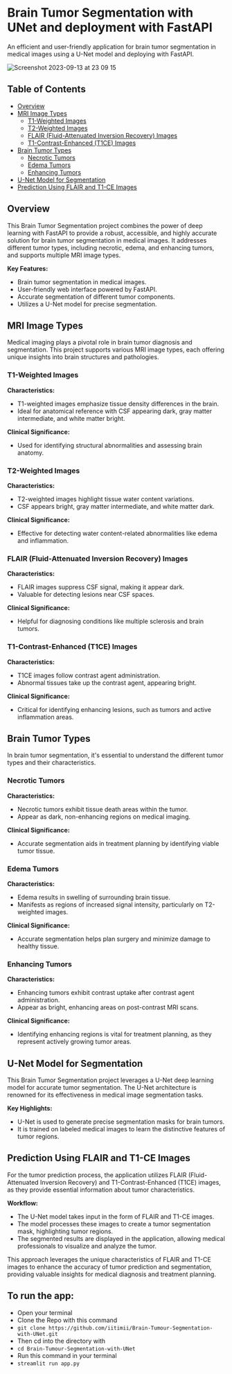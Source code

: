 # Brain Tumor Segmentation with UNet and deployment with FastAPI

An efficient and user-friendly application for brain tumor segmentation in medical images using a U-Net model and deploying with FastAPI.

![Screenshot 2023-09-13 at 23 09 15](https://github.com/iitimii/Brain-Tumour-Segmentation-with-UNet/assets/106264110/1a9855bf-16f5-4a4a-85de-fc4f0c7bc6a7)

## Table of Contents

- [Overview](#overview)
- [MRI Image Types](#mri-image-types)
  - [T1-Weighted Images](#t1-weighted-images)
  - [T2-Weighted Images](#t2-weighted-images)
  - [FLAIR (Fluid-Attenuated Inversion Recovery) Images](#flair-fluid-attenuated-inversion-recovery-images)
  - [T1-Contrast-Enhanced (T1CE) Images](#t1-contrast-enhanced-t1ce-images)
- [Brain Tumor Types](#brain-tumor-types)
  - [Necrotic Tumors](#necrotic-tumors)
  - [Edema Tumors](#edema-tumors)
  - [Enhancing Tumors](#enhancing-tumors)
- [U-Net Model for Segmentation](#u-net-model-for-segmentation)
- [Prediction Using FLAIR and T1-CE Images](#prediction-using-flair-and-t1-ce-images)

## Overview

This Brain Tumor Segmentation project combines the power of deep learning with FastAPI to provide a robust, accessible, and highly accurate solution for brain tumor segmentation in medical images. It addresses different tumor types, including necrotic, edema, and enhancing tumors, and supports multiple MRI image types.

**Key Features:**

- Brain tumor segmentation in medical images.
- User-friendly web interface powered by FastAPI.
- Accurate segmentation of different tumor components.
- Utilizes a U-Net model for precise segmentation.

## MRI Image Types

Medical imaging plays a pivotal role in brain tumor diagnosis and segmentation. This project supports various MRI image types, each offering unique insights into brain structures and pathologies.

### T1-Weighted Images

**Characteristics:**

- T1-weighted images emphasize tissue density differences in the brain.
- Ideal for anatomical reference with CSF appearing dark, gray matter intermediate, and white matter bright.

**Clinical Significance:**

- Used for identifying structural abnormalities and assessing brain anatomy.

### T2-Weighted Images

**Characteristics:**

- T2-weighted images highlight tissue water content variations.
- CSF appears bright, gray matter intermediate, and white matter dark.

**Clinical Significance:**

- Effective for detecting water content-related abnormalities like edema and inflammation.

### FLAIR (Fluid-Attenuated Inversion Recovery) Images

**Characteristics:**

- FLAIR images suppress CSF signal, making it appear dark.
- Valuable for detecting lesions near CSF spaces.

**Clinical Significance:**

- Helpful for diagnosing conditions like multiple sclerosis and brain tumors.

### T1-Contrast-Enhanced (T1CE) Images

**Characteristics:**

- T1CE images follow contrast agent administration.
- Abnormal tissues take up the contrast agent, appearing bright.

**Clinical Significance:**

- Critical for identifying enhancing lesions, such as tumors and active inflammation areas.

## Brain Tumor Types

In brain tumor segmentation, it's essential to understand the different tumor types and their characteristics.

### Necrotic Tumors

**Characteristics:**

- Necrotic tumors exhibit tissue death areas within the tumor.
- Appear as dark, non-enhancing regions on medical imaging.

**Clinical Significance:**

- Accurate segmentation aids in treatment planning by identifying viable tumor tissue.

### Edema Tumors

**Characteristics:**

- Edema results in swelling of surrounding brain tissue.
- Manifests as regions of increased signal intensity, particularly on T2-weighted images.

**Clinical Significance:**

- Accurate segmentation helps plan surgery and minimize damage to healthy tissue.

### Enhancing Tumors

**Characteristics:**

- Enhancing tumors exhibit contrast uptake after contrast agent administration.
- Appear as bright, enhancing areas on post-contrast MRI scans.

**Clinical Significance:**

- Identifying enhancing regions is vital for treatment planning, as they represent actively growing tumor areas.

## U-Net Model for Segmentation

This Brain Tumor Segmentation project leverages a U-Net deep learning model for accurate tumor segmentation. The U-Net architecture is renowned for its effectiveness in medical image segmentation tasks.

**Key Highlights:**

- U-Net is used to generate precise segmentation masks for brain tumors.
- It is trained on labeled medical images to learn the distinctive features of tumor regions.

## Prediction Using FLAIR and T1-CE Images

For the tumor prediction process, the application utilizes FLAIR (Fluid-Attenuated Inversion Recovery) and T1-Contrast-Enhanced (T1CE) images, as they provide essential information about tumor characteristics.

**Workflow:**

- The U-Net model takes input in the form of FLAIR and T1-CE images.
- The model processes these images to create a tumor segmentation mask, highlighting tumor regions.
- The segmented results are displayed in the application, allowing medical professionals to visualize and analyze the tumor.

This approach leverages the unique characteristics of FLAIR and T1-CE images to enhance the accuracy of tumor prediction and segmentation, providing valuable insights for medical diagnosis and treatment planning.


## To run the app:
- Open your terminal
- Clone the Repo with this command
- ```git clone https://github.com/iitimii/Brain-Tumour-Segmentation-with-UNet.git```
- Then cd into the directory with
- ```cd Brain-Tumour-Segmentation-with-UNet```
- Run this command in your terminal
- ```streamlit run app.py```
